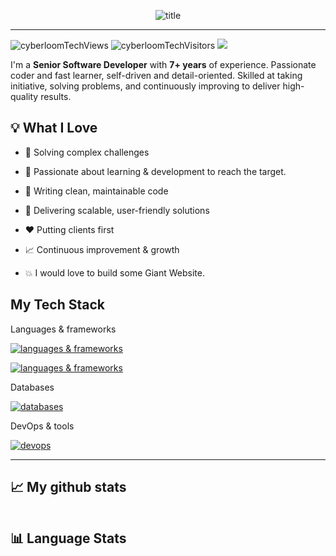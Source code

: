 <p align="center">
<img src="https://readme-typing-svg.herokuapp.com?font=Roboto&center=true&size=32&vCenter=true&height=80&lines=👋🏻+Hi,+I'm+CyberLoomTech;Senior+Full+Stack+Developer;MERN+Stack+Developer;Blockchain+Developer;" alt="title" /> 
</p>
<hr/>
<p align="left">
<img src="https://komarev.com/ghpvc/?username=cyberloomTech&label=Profile%20views&color=0e75b6&style=social" alt="cyberloomTechViews" /> 
<img src="https://visitor-badge.laobi.icu/badge?page_id=cyberloomTech.cyberloomTech" alt="cyberloomTechVisitors" />
<img src="https://img.shields.io/github/followers/cyberloomTech?label=Followers&style=social" />
</p>


I'm a **Senior Software Developer** with **7+ years** of experience.
Passionate coder and fast learner, self-driven and detail-oriented. Skilled at taking initiative, solving problems, and continuously improving to deliver high-quality results.

## 💡 What I Love  

- 🧩 Solving complex challenges

- 💫 Passionate about learning & development to reach the target.

- 🧼 Writing clean, maintainable code 

- 🚀 Delivering scalable, user-friendly solutions  

- ❤️ Putting clients first  

- 📈 Continuous improvement & growth  

- 💥 I would love to build some Giant Website.

## My Tech Stack

<p align="left">Languages & frameworks</p>
<p align="left">
  <a href="https://skillicons.dev">
    <img src="https://skillicons.dev/icons?i=ts,js,cpp,python,nodejs,nestjs,deno,go,rust,materialui" alt="languages & frameworks"/>
  </a>
</p>
<p align="left">
  <a href="https://skillicons.dev">
    <img src="https://skillicons.dev/icons?i=html,css,react,next,vue,nuxt,bootstrap,tailwindcss,sass,windicss" alt="languages & frameworks"/>
  </a>
</p>
<p align="left">Databases</p>
<p align="left">
  <a href="https://skillicons.dev">
    <img src="https://skillicons.dev/icons?i=mysql,postgres,sqlite,redis,elasticsearch,mongodb" alt="databases" />
  </a>
</p>
<p align="left">DevOps & tools</p>
<p align="left">
  <a href="https://skillicons.dev">
    <img src="https://skillicons.dev/icons?i=docker,kubernetes,aws,git,github,gitlab,nginx,grafana,neovim,bash,makefile" alt="devops" />
  </a>
</p>
<hr/>

## 📈 My github stats
<div align="center">  
    <img src="https://github-readme-stats.vercel.app/api?username=cyberloomTech&show_icons=true&theme=radical" alt="" />
</div>

## 📊 Language Stats

<div align="center">
    <img src="https://github-readme-stats.vercel.app/api/top-langs/?username=cyberloomTech&layout=donut-vertical&theme=transparent&border_color=454545" alt="" />
</div>
